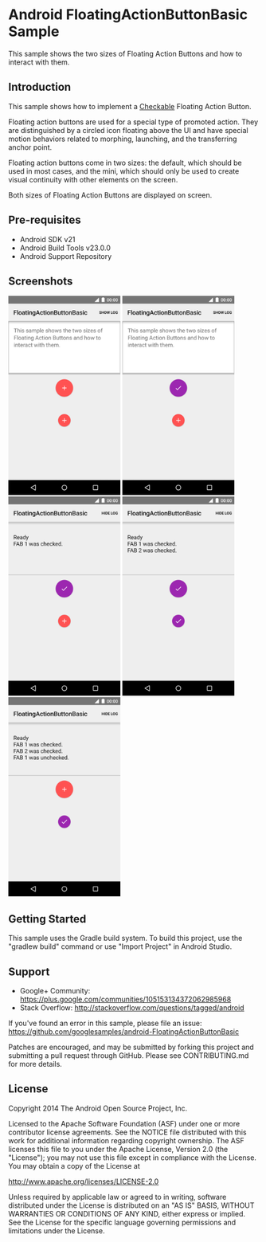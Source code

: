 
Android FloatingActionButtonBasic Sample
===================================

This sample shows the two sizes of Floating Action Buttons and
how to interact with them.

Introduction
------------

This sample shows how to implement a [Checkable][1] Floating Action Button.

Floating action buttons are used for a special type of promoted action.
They are distinguished by a circled icon floating above the UI and have
special motion behaviors related to morphing, launching, and the transferring anchor point.

Floating action buttons come in two sizes:
the default, which should be used in most cases, and the mini,
which should only be used to create visual continuity with other elements on the screen.

Both sizes of Floating Action Buttons are displayed on screen.

[1]: https://developer.android.com/reference/android/widget/Checkable.html

Pre-requisites
--------------

- Android SDK v21
- Android Build Tools v23.0.0
- Android Support Repository

Screenshots
-------------

<img src="screenshots/screenshot1.png" height="400" alt="Screenshot"/> <img src="screenshots/screenshot2.png" height="400" alt="Screenshot"/> <img src="screenshots/screenshot3.png" height="400" alt="Screenshot"/> <img src="screenshots/screenshot4.png" height="400" alt="Screenshot"/> <img src="screenshots/screenshot5.png" height="400" alt="Screenshot"/> 

Getting Started
---------------

This sample uses the Gradle build system. To build this project, use the
"gradlew build" command or use "Import Project" in Android Studio.

Support
-------

- Google+ Community: https://plus.google.com/communities/105153134372062985968
- Stack Overflow: http://stackoverflow.com/questions/tagged/android

If you've found an error in this sample, please file an issue:
https://github.com/googlesamples/android-FloatingActionButtonBasic

Patches are encouraged, and may be submitted by forking this project and
submitting a pull request through GitHub. Please see CONTRIBUTING.md for more details.

License
-------

Copyright 2014 The Android Open Source Project, Inc.

Licensed to the Apache Software Foundation (ASF) under one or more contributor
license agreements.  See the NOTICE file distributed with this work for
additional information regarding copyright ownership.  The ASF licenses this
file to you under the Apache License, Version 2.0 (the "License"); you may not
use this file except in compliance with the License.  You may obtain a copy of
the License at

http://www.apache.org/licenses/LICENSE-2.0

Unless required by applicable law or agreed to in writing, software
distributed under the License is distributed on an "AS IS" BASIS, WITHOUT
WARRANTIES OR CONDITIONS OF ANY KIND, either express or implied.  See the
License for the specific language governing permissions and limitations under
the License.
